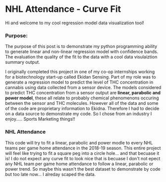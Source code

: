 # NHL Attendance - Curve Fit

Hi and welcome to my cool regression model data visualization tool!

### Purpose:

The purpose of this post is to demonstrate my python programming ability to generate linear and non-linear regression model with confidence bands. The evaluation the quality of the fit to the data with a cool data visulaiztion summary output.

I originally completed this project in one of my co-op internships working for a biotechnology start-up called Ekidan Sensing. Part of my role was to generate a regression model to predict the level of THC concentration in cannabis using data collected from a sensor device. The models considered to predict THC concentration from a sensor output are **linear, parabolic and power model**, these all relate to probably chemical phenomenons occuring between the sensor and THC molecules.  However all of the data and some of the code are proprietary information to Ekidna. Therefore I had to decide on a data source to demonstrate my code. So I chose from an industry I enjoy..... Sports Marketing things!!

### NHL Attendance

This code will try to fit a linear, parabolic and power modle to every NHL teams per game home attendance in the 2018-19 season. This entire project will feel like trying to fit a square peg into a circle hole... and that becuase it is! I do not expect any curve fit to look nice that is becuase I don't not epect any NHL team per game home attendance to follow a linear, parabolic or power trend. So maybe this wasn't the best dataset to demonstrate by code but too late now... I alreday scaped the data.
